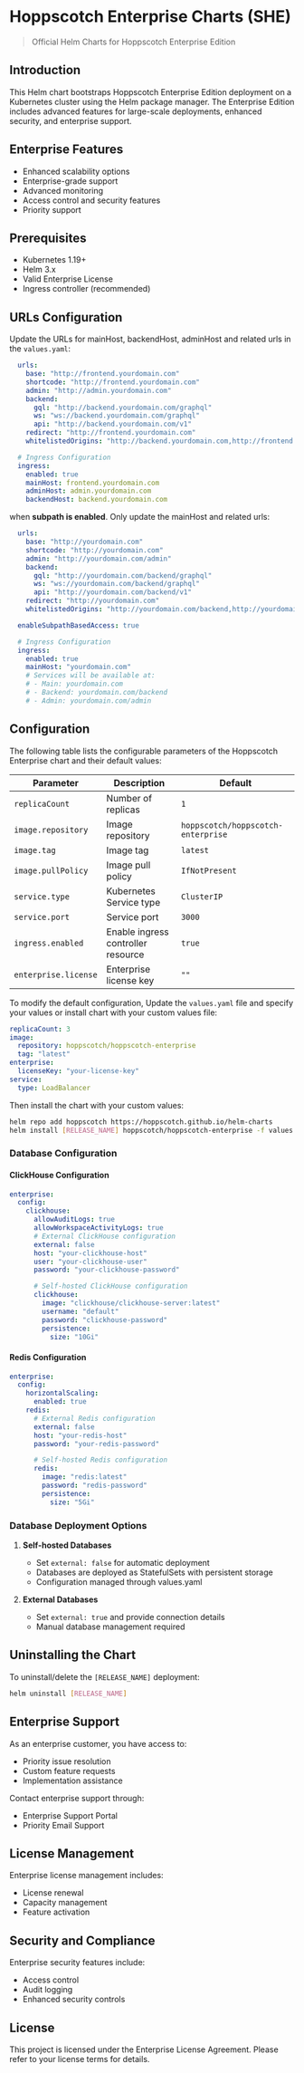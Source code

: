 # Hoppscotch Enterprise Charts (SHE)

> Official Helm Charts for Hoppscotch Enterprise Edition

## Introduction

This Helm chart bootstraps Hoppscotch Enterprise Edition deployment on a Kubernetes cluster using the Helm package manager. The Enterprise Edition includes advanced features for large-scale deployments, enhanced security, and enterprise support.

## Enterprise Features

- Enhanced scalability options
- Enterprise-grade support
- Advanced monitoring
- Access control and security features
- Priority support

## Prerequisites

- Kubernetes 1.19+
- Helm 3.x
- Valid Enterprise License
- Ingress controller (recommended)

## URLs Configuration

Update the URLs for mainHost, backendHost, adminHost and related urls in the `values.yaml`:

```yaml
  urls:
    base: "http://frontend.yourdomain.com"
    shortcode: "http://frontend.yourdomain.com"
    admin: "http://admin.yourdomain.com"
    backend:
      gql: "http://backend.yourdomain.com/graphql"
      ws: "ws://backend.yourdomain.com/graphql"
      api: "http://backend.yourdomain.com/v1"
    redirect: "http://frontend.yourdomain.com"
    whitelistedOrigins: "http://backend.yourdomain.com,http://frontend.yourdomain.com,http://admin.yourdomain.com"

  # Ingress Configuration
  ingress:
    enabled: true
    mainHost: frontend.yourdomain.com
    adminHost: admin.yourdomain.com
    backendHost: backend.yourdomain.com
```

when **subpath is enabled**. Only update the mainHost and related urls:

```yaml
  urls:
    base: "http://yourdomain.com"
    shortcode: "http://yourdomain.com"
    admin: "http://yourdomain.com/admin"
    backend:
      gql: "http://yourdomain.com/backend/graphql"
      ws: "ws://yourdomain.com/backend/graphql"
      api: "http://yourdomain.com/backend/v1"
    redirect: "http://yourdomain.com"
    whitelistedOrigins: "http://yourdomain.com/backend,http://yourdomain.com,http://yourdomain.com/admin"

  enableSubpathBasedAccess: true

  # Ingress Configuration
  ingress:
    enabled: true
    mainHost: "yourdomain.com"
    # Services will be available at:
    # - Main: yourdomain.com
    # - Backend: yourdomain.com/backend
    # - Admin: yourdomain.com/admin
```

## Configuration

The following table lists the configurable parameters of the Hoppscotch Enterprise chart and their default values:

| Parameter | Description | Default |
|-----------|-------------|---------|
| `replicaCount` | Number of replicas | `1` |
| `image.repository` | Image repository | `hoppscotch/hoppscotch-enterprise` |
| `image.tag` | Image tag | `latest` |
| `image.pullPolicy` | Image pull policy | `IfNotPresent` |
| `service.type` | Kubernetes Service type | `ClusterIP` |
| `service.port` | Service port | `3000` |
| `ingress.enabled` | Enable ingress controller resource | `true` |
| `enterprise.license` | Enterprise license key | `""` |

To modify the default configuration, Update the `values.yaml` file and specify your values or install chart with your custom values file:

```yaml
replicaCount: 3
image:
  repository: hoppscotch/hoppscotch-enterprise
  tag: "latest"
enterprise:
  licenseKey: "your-license-key"
service:
  type: LoadBalancer
```

Then install the chart with your custom values:

```bash
helm repo add hoppscotch https://hoppscotch.github.io/helm-charts
helm install [RELEASE_NAME] hoppscotch/hoppscotch-enterprise -f values.yaml
```

### Database Configuration

#### ClickHouse Configuration

```yaml
enterprise:
  config:
    clickhouse:
      allowAuditLogs: true
      allowWorkspaceActivityLogs: true
      # External ClickHouse configuration
      external: false
      host: "your-clickhouse-host"
      user: "your-clickhouse-user"
      password: "your-clickhouse-password"

      # Self-hosted ClickHouse configuration
      clickhouse:
        image: "clickhouse/clickhouse-server:latest"
        username: "default"
        password: "clickhouse-password"
        persistence:
          size: "10Gi"
```

#### Redis Configuration

```yaml
enterprise:
  config:
    horizontalScaling:
      enabled: true
    redis:
      # External Redis configuration
      external: false
      host: "your-redis-host"
      password: "your-redis-password"

      # Self-hosted Redis configuration
      redis:
        image: "redis:latest"
        password: "redis-password"
        persistence:
          size: "5Gi"
```

### Database Deployment Options

1. **Self-hosted Databases**
   - Set `external: false` for automatic deployment
   - Databases are deployed as StatefulSets with persistent storage
   - Configuration managed through values.yaml

2. **External Databases**
   - Set `external: true` and provide connection details
   - Manual database management required

## Uninstalling the Chart

To uninstall/delete the `[RELEASE_NAME]` deployment:

```bash
helm uninstall [RELEASE_NAME]
```

## Enterprise Support

As an enterprise customer, you have access to:

- Priority issue resolution
- Custom feature requests
- Implementation assistance

Contact enterprise support through:

- Enterprise Support Portal
- Priority Email Support

## License Management

Enterprise license management includes:

- License renewal
- Capacity management
- Feature activation

## Security and Compliance

Enterprise security features include:

- Access control
- Audit logging
- Enhanced security controls

## License

This project is licensed under the Enterprise License Agreement. Please refer to your license terms for details.
